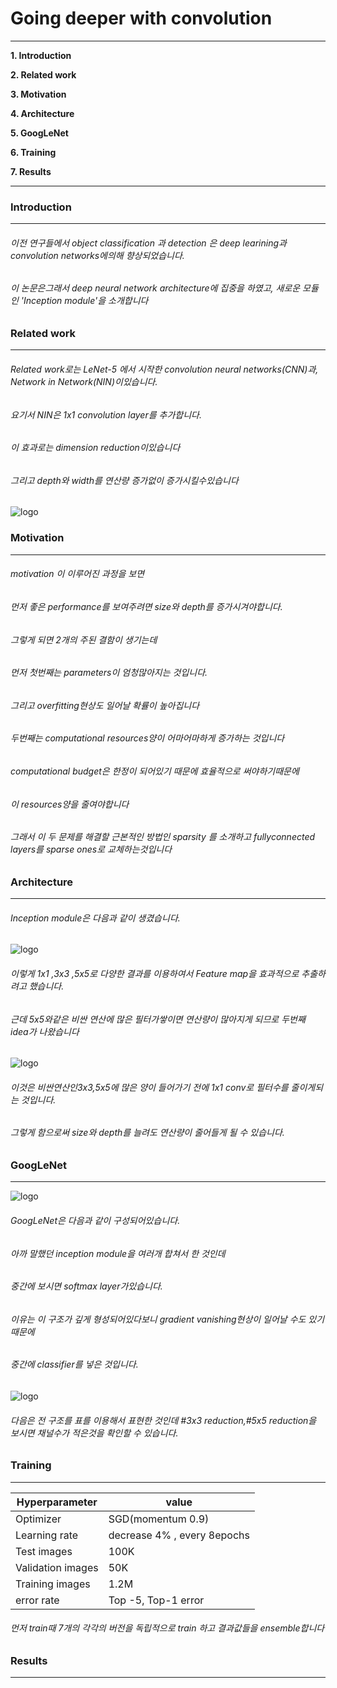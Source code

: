 # Going deeper with convolution

---

**1. Introduction**

**2. Related work**

**3. Motivation**

**4. Architecture**

**5. GoogLeNet**

**6. Training**

**7. Results**

---



### Introduction
---
###### 이전 연구들에서 object classification 과 detection 은 deep learining과 convolution networks에의해 향상되었습니다.
###### 이 논문은그래서 deep neural network architecture에 집중을 하였고, 새로운 모듈인 'Inception module'을 소개합니다



### Related work
---
###### Related work로는 LeNet-5 에서 시작한 convolution neural networks(CNN)과, Network in Network(NIN)이있습니다.
###### 요기서 NIN은 1x1 convolution layer를 추가합니다.
###### 이 효과로는 dimension reduction이있습니다
###### 그리고 depth와 width를 연산량 증가없이 증가시킬수있습니다

![logo]()



### Motivation 
---
###### motivation 이 이루어진 과정을 보면
###### 먼저 좋은 performance를 보여주려면 size와 depth를 증가시겨야합니다.
###### 그렇게 되면 2개의 주된 결함이 생기는데 
###### 먼저 첫번째는 parameters이 엄청많아지는 것입니다.
###### 그리고 overfitting현상도 일어날 확률이 높아집니다
###### 두번째는 computational resources양이 어마어마하게 증가하는 것입니다
###### computational budget은 한정이 되어있기 때문에 효율적으로 써야하기때문에
###### 이 resources양을 줄여야합니다
###### 그래서 이 두 문제를 해결할 근본적인 방법인 sparsity 를 소개하고 fullyconnected layers를 sparse ones로 교체하는것입니다



### Architecture
---
###### Inception module은 다음과 같이 생겼습니다.

![logo]()

###### 이렇게 1x1 ,3x3 ,5x5로 다양한 결과를 이용하여서 Feature map을 효과적으로 추출하려고 했습니다.
###### 근데 5x5와같은 비싼 연산에 많은 필터가쌓이면 연산량이 많아지게 되므로 두번째 idea가 나왔습니다

![logo]()

###### 이것은 비싼연산인3x3,5x5에 많은 양이 들어가기 전에 1x1 conv로 필터수를 줄이게되는 것입니다. 
###### 그렇게 함으로써 size와 depth를 늘려도 연산량이 줄어들게 될 수 있습니다.



### GoogLeNet
---

![logo]()

###### GoogLeNet은 다음과 같이 구성되어있습니다.
###### 아까 말했던 inception module을 여러개 합쳐서 한 것인데
###### 중간에 보시면 softmax layer가있습니다.
###### 이유는 이 구조가 깊게 형성되어있다보니 gradient vanishing현상이 일어날 수도 있기 때문에
###### 중간에 classifier를 넣은 것입니다.

![logo]()
###### 다음은 전 구조를 표를 이용해서 표현한 것인데 #3x3 reduction,#5x5 reduction을 보시면 채널수가 적은것을 확인할 수 있습니다.



### Training
---
|Hyperparameter|value|
|------|---|
|Optimizer|SGD(momentum 0.9)|
|Learning rate|decrease 4% , every 8epochs|
|Test images|100K|
|Validation images|50K|
|Training images|1.2M|
|error rate|Top -5, Top-1 error|

###### 먼저 train때 7개의 각각의 버전을 독립적으로 train 하고 결과값들을 ensemble합니다
###### 



### Results
---
###### 
###### 
###### 
###### 
###### 
